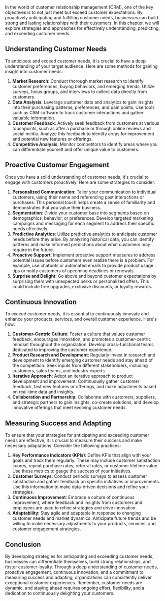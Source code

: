 
In the world of customer relationship management (CRM), one of the key objectives is to not just meet but exceed customer expectations. By proactively anticipating and fulfilling customer needs, businesses can build strong and lasting relationships with their customers. In this chapter, we will explore strategies and approaches for effectively understanding, predicting, and exceeding customer needs.

**Understanding Customer Needs**
--------------------------------

To anticipate and exceed customer needs, it is crucial to have a deep understanding of your target audience. Here are some methods for gaining insight into customer needs:

1. **Market Research**: Conduct thorough market research to identify customer preferences, buying behaviors, and emerging trends. Utilize surveys, focus groups, and interviews to collect data directly from customers.
2. **Data Analysis**: Leverage customer data and analytics to gain insights into their purchasing patterns, preferences, and pain points. Use tools such as CRM software to track customer interactions and gather valuable information.
3. **Customer Feedback**: Actively seek feedback from customers at various touchpoints, such as after a purchase or through online reviews and social media. Analyze this feedback to identify areas for improvement and potential new features or offerings.
4. **Competitive Analysis**: Monitor competitors to identify areas where you can differentiate yourself and offer unique value to customers.

**Proactive Customer Engagement**
---------------------------------

Once you have a solid understanding of customer needs, it's crucial to engage with customers proactively. Here are some strategies to consider:

1. **Personalized Communication**: Tailor your communication to individual customers, using their name and referencing past interactions or purchases. This personal touch helps create a sense of familiarity and demonstrates that you value their business.
2. **Segmentation**: Divide your customer base into segments based on demographics, behavior, or preferences. Develop targeted marketing campaigns and messaging for each segment to address their specific needs effectively.
3. **Predictive Analytics**: Utilize predictive analytics to anticipate customer needs before they arise. By analyzing historical data, you can identify patterns and make informed predictions about what customers may require in the future.
4. **Proactive Support**: Implement proactive support measures to address potential issues before customers even realize there is a problem. For example, use chatbots or automated emails to provide product usage tips or notify customers of upcoming deadlines or renewals.
5. **Surprise and Delight**: Go above and beyond customer expectations by surprising them with unexpected perks or personalized offers. This could include free upgrades, exclusive discounts, or loyalty rewards.

**Continuous Innovation**
-------------------------

To exceed customer needs, it is essential to continuously innovate and enhance your products, services, and overall customer experience. Here's how:

1. **Customer-Centric Culture**: Foster a culture that values customer feedback, encourages innovation, and promotes a customer-centric mindset throughout the organization. Develop cross-functional teams dedicated to improving the customer experience.
2. **Product Research and Development**: Regularly invest in research and development to identify emerging customer needs and stay ahead of the competition. Seek inputs from different stakeholders, including customers, sales teams, and industry experts.
3. **Iterative Approach**: Adopt an iterative approach to product development and improvement. Continuously gather customer feedback, test new features or offerings, and make adjustments based on real-time data and insights.
4. **Collaboration and Partnership**: Collaborate with customers, suppliers, and strategic partners to gain insights, co-create solutions, and develop innovative offerings that meet evolving customer needs.

**Measuring Success and Adapting**
----------------------------------

To ensure that your strategies for anticipating and exceeding customer needs are effective, it is crucial to measure their success and make necessary adaptations. Consider the following practices:

1. **Key Performance Indicators (KPIs)**: Define KPIs that align with your goals and track them regularly. These may include customer satisfaction scores, repeat purchase rates, referral rates, or customer lifetime value. Use these metrics to gauge the success of your initiatives.
2. **Customer Surveys**: Conduct periodic surveys to assess customer satisfaction and gather feedback on specific initiatives or improvements. Use this information to make data-driven decisions and refine your strategies.
3. **Continuous Improvement**: Embrace a culture of continuous improvement, where feedback and insights from customers and employees are used to refine strategies and drive innovation.
4. **Adaptability**: Stay agile and adaptable in response to changing customer needs and market dynamics. Anticipate future trends and be willing to make necessary adjustments to your products, services, and customer engagement strategies.

**Conclusion**
--------------

By developing strategies for anticipating and exceeding customer needs, businesses can differentiate themselves, build strong relationships, and foster customer loyalty. Through a deep understanding of customer needs, proactive engagement, continuous innovation, and a commitment to measuring success and adapting, organizations can consistently deliver exceptional customer experiences. Remember, customer needs are dynamic, and staying ahead requires ongoing effort, flexibility, and a dedication to continuously delighting your customers.
